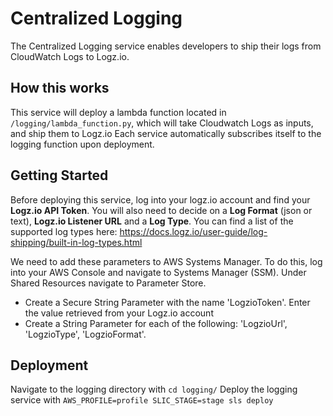 # Centralized Logging

The Centralized Logging service enables developers to ship their logs from CloudWatch Logs to Logz.io. 

## How this works
This service will deploy a lambda function located in `/logging/lambda_function.py`, which will take Cloudwatch Logs as inputs, and ship them to Logz.io 
Each service automatically subscribes itself to the logging function upon deployment.

## Getting Started
Before deploying this service, log into your logz.io account and find your **Logz.io API Token**.
You will also need to decide on a **Log Format** (json or text), **Logz.io Listener URL** and a **Log Type**. You can find a list of the supported log types here: https://docs.logz.io/user-guide/log-shipping/built-in-log-types.html

We need to add these parameters to AWS Systems Manager.
To do this, log into your AWS Console and navigate to Systems Manager (SSM). Under Shared Resources navigate to Parameter Store.
* Create a Secure String Parameter with the name 'LogzioToken'. Enter the value retrieved from your Logz.io account
* Create a String Parameter for each of the following: 'LogzioUrl', 'LogzioType', 'LogzioFormat'.

## Deployment
Navigate to the logging directory with `cd logging/`
Deploy the logging service with `AWS_PROFILE=profile SLIC_STAGE=stage sls deploy`


